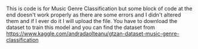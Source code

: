 This is code is for Music Genre Classification but some block of code at the end doesn't work properly as there are some errors and I didn't altered them and if I ever do it I will upload the file.
You have to download the dataset to train this model and you can find the dataset from https://www.kaggle.com/andradaolteanu/gtzan-dataset-music-genre-classification
